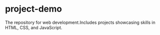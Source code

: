 # project-demo
The repository for web development.Includes projects showcasing skills in HTML, CSS, and JavaScript.

